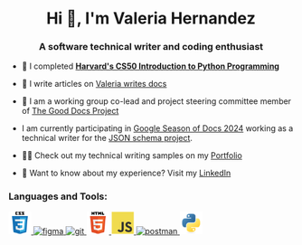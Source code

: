 <h1 align="center">Hi 👋, I'm Valeria Hernandez</h1>
<h3 align="center">A software technical writer and coding enthusiast</h3>

- 🚀 I completed [**Harvard's CS50 Introduction to Python Programming**](https://github.com/valeriahhdez/CS50)
  
- 📝 I write articles on [Valeria writes docs](https://dev.to/valeriahhdez) 

- 🐙 I am a working group co-lead and project steering committee member of [The Good Docs Project](https://thegooddocsproject.dev/)

- I am currently participating in [Google Season of Docs 2024](https://developers.google.com/season-of-docs/docs/participants) working as a technical writer for the [JSON schema project](https://json-schema.org/).
  
- 👨‍💻 Check out my technical writing samples on my [Portfolio](https://valeriahhdez.popsy.site/porfolio)
  
- 📄 Want to know about my experience? Visit my [LinkedIn](https://www.linkedin.com/in/valeriahhdez/)

<!---<h3 align="left">Connect with me:</h3>
<p align="left">
</p>--->

<h3 align="left">Languages and Tools:</h3>
<p align="left"> <a href="https://www.w3schools.com/css/" target="_blank" rel="noreferrer"> <img src="https://raw.githubusercontent.com/devicons/devicon/master/icons/css3/css3-original-wordmark.svg" alt="css3" width="40" height="40"/> </a> <a href="https://www.figma.com/" target="_blank" rel="noreferrer"> <img src="https://www.vectorlogo.zone/logos/figma/figma-icon.svg" alt="figma" width="40" height="40"/> </a> <a href="https://git-scm.com/" target="_blank" rel="noreferrer"> <img src="https://www.vectorlogo.zone/logos/git-scm/git-scm-icon.svg" alt="git" width="40" height="40"/> </a> <a href="https://www.w3.org/html/" target="_blank" rel="noreferrer"> <img src="https://raw.githubusercontent.com/devicons/devicon/master/icons/html5/html5-original-wordmark.svg" alt="html5" width="40" height="40"/> </a> <a href="https://developer.mozilla.org/en-US/docs/Web/JavaScript" target="_blank" rel="noreferrer"> <img src="https://raw.githubusercontent.com/devicons/devicon/master/icons/javascript/javascript-original.svg" alt="javascript" width="40" height="40"/> </a> <a href="https://postman.com" target="_blank" rel="noreferrer"> <img src="https://www.vectorlogo.zone/logos/getpostman/getpostman-icon.svg" alt="postman" width="40" height="40"/> </a> <a href="https://www.python.org" target="_blank" rel="noreferrer"> <img src="https://raw.githubusercontent.com/devicons/devicon/master/icons/python/python-original.svg" alt="python" width="40" height="40"/> </a> </p>

